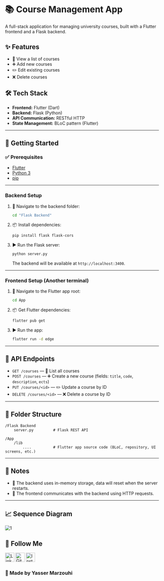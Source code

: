 # 📚 Course Management App

A full-stack application for managing university courses, built with a Flutter frontend and a Flask backend.

## ✨ Features

- 📄 View a list of courses
- ➕ Add new courses
- ✏️ Edit existing courses
- ❌ Delete courses

## 🛠️ Tech Stack

- **Frontend:** Flutter (Dart)
- **Backend:** Flask (Python)
- **API Communication:** RESTful HTTP
- **State Management:** BLoC pattern (Flutter)

---

## 🚀 Getting Started

### ✅ Prerequisites

- [Flutter](https://flutter.dev/docs/get-started/install)
- [Python 3](https://www.python.org/downloads/)
- [pip](https://pip.pypa.io/en/stable/)

---

### Backend Setup

1. 📂 Navigate to the backend folder:
    ```bash
    cd "Flask Backend"
    ```

2. 📦 Install dependencies:
    ```bash
    pip install flask flask-cors
    ```

3. ▶️ Run the Flask server:
    ```bash
    python server.py
    ```
    The backend will be available at `http://localhost:3400`.

---

### Frontend Setup (Another terminal)

1. 📂 Navigate to the Flutter app root:
    ```bash
    cd App
    ```

2. 📦 Get Flutter dependencies:
    ```bash
    flutter pub get
    ```

3. ▶️ Run the app:
    ```bash
    flutter run -d edge
    ```

---

## 🔗 API Endpoints

- `GET /courses` — 📄 List all courses
- `POST /courses` — ➕ Create a new course (fields: `title`, `code`, `description`, `ects`)
- `PUT /courses/<id>` — ✏️ Update a course by ID
- `DELETE /courses/<id>` — ❌ Delete a course by ID

---

## 📁 Folder Structure

```
/Flask Backend
    server.py         # Flask REST API

/App
    /lib
        ....          # Flutter app source code (BLoC, repository, UI screens, etc.)
```

---

## 📝 Notes

- 🧠 The backend uses in-memory storage, data will reset when the server restarts.
- 🔄 The frontend communicates with the backend using HTTP requests.

---

## 📈 Sequence Diagram

![1](https://github.com/user-attachments/assets/52cca669-9de8-4fee-b59f-f91b8da97736)


## 📲 Follow Me

<a href="https://linkedin.com/in/yasser-marzouhi-590a23260"><img src="https://upload.wikimedia.org/wikipedia/commons/thumb/c/ca/LinkedIn_logo_initials.png/960px-LinkedIn_logo_initials.png" width="30" height="30" alt="LinkedIn"></a>
<a href="https://github.com/Yassermar11"><img src="https://upload.wikimedia.org/wikipedia/commons/9/91/Octicons-mark-github.svg" width="30" height="30" alt="GitHub"></a>
<a href="https://www.instagram.com/its_yasser_33/"><img src="https://upload.wikimedia.org/wikipedia/commons/thumb/9/95/Instagram_logo_2022.svg/1200px-Instagram_logo_2022.svg.png" width="30" height="30" alt="Instagram"></a>

### 📌 Made by Yasser Marzouhi  
